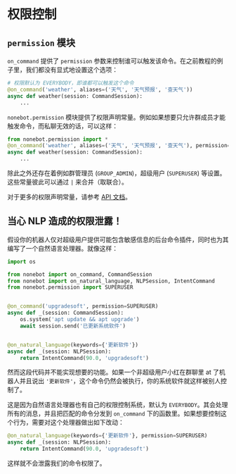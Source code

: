 # 权限控制

## `permission` 模块

`on_command` 提供了 `permission` 参数来控制谁可以触发该命令。在之前教程的例子里，我们都没有显式地设置这个选项：

```python
# 权限默认为 EVERYBODY，即谁都可以触发这个命令
@on_command('weather', aliases=('天气', '天气预报', '查天气'))
async def weather(session: CommandSession):
    ...
```

`nonebot.permission` 模块提供了权限声明常量。例如如果想要只允许群成员才能触发命令，而私聊无效的话，可以这样：

```python {1-2}
from nonebot.permission import *
@on_command('weather', aliases=('天气', '天气预报', '查天气'), permission=GROUP_MEMBER)
async def weather(session: CommandSession):
    ...
```

除此之外还存在着例如群管理员 (`GROUP_ADMIN`)，超级用户 (`SUPERUSER`) 等设置。这些常量彼此可以通过 `|` 来合并（取联合）。

对于更多的权限声明常量，请参考 [API 文档](https://docs.nonebot.dev/api.html#%E6%9D%83%E9%99%90%E5%A3%B0%E6%98%8E%E5%B8%B8%E9%87%8F)。

## 当心 NLP 造成的权限泄露！

假设你的机器人仅对超级用户提供可能包含敏感信息的后台命令插件，同时也为其编写了一个自然语言处理器。就像这样：

```python
import os

from nonebot import on_command, CommandSession
from nonebot import on_natural_language, NLPSession, IntentCommand
from nonebot.permission import SUPERUSER


@on_command('upgradesoft', permission=SUPERUSER)
async def _(session: CommandSession):
    os.system('apt update && apt upgrade')
    await session.send('已更新系统软件')


@on_natural_language(keywords={'更新软件'})
async def _(session: NLPSession):
    return IntentCommand(90.0, 'upgradesoft')
```

然而这段代码并不能实现想要的功能。如果一个非超级用户小红在群聊里 at 了机器人并且说出 `'更新软件'`，这个命令仍然会被执行，你的系统软件就这样被别人控制了。

这是因为自然语言处理器也有自己的权限控制系统，默认为 `EVERYBODY`。其会处理所有的消息，并且把匹配的命令分发到 `on_command` 下的函数里。如果想要控制这个行为，需要对这个处理器做出如下改动：

```python {1}
@on_natural_language(keywords={'更新软件'}, permission=SUPERUSER)
async def _(session: NLPSession):
    return IntentCommand(90.0, 'upgradesoft')
```

这样就不会泄露我们的命令权限了。
